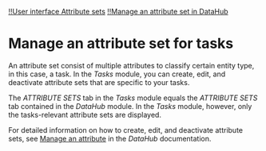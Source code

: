[!!User interface Attribute sets](../UserInterface/02b_AttributeSets.md)
[!!Manage an attribute set in DataHub](../../DataHub/Integration/02_ManageAttributeSets.md)

# Manage an attribute set for tasks

An attribute set consist of multiple attributes to classify certain entity type, in this case, a task. In the *Tasks* module, you can create, edit, and deactivate attribute sets that are specific to your tasks. 

The *ATTRIBUTE SETS* tab in the *Tasks* module equals the *ATTRIBUTE SETS* tab contained in the *DataHub* module. In the *Tasks* module, however, only the tasks-relevant attribute sets are displayed. 

For detailed information on how to create, edit, and deactivate attribute sets, see [Manage an attribute](../../DataHub/Integration/02_ManageAttributeSets.md) in the *DataHub* documentation.

[comment]: <> (Bitte LOCK-Button aus Editing Toolbar abbauen!)

[comment]: <> (so allgemein, oder unter dem jeweiligen Procedure?)





